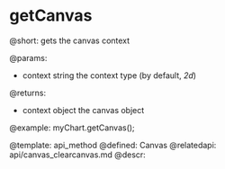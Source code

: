 getCanvas
=============



@short:
	gets the canvas context

@params:
- context		string		the context type (by default, <i>2d</i>)


@returns:
- context	object	the canvas object

@example:
myChart.getCanvas();

@template:	api_method
@defined:	Canvas
@relatedapi:
	api/canvas_clearcanvas.md
@descr:


